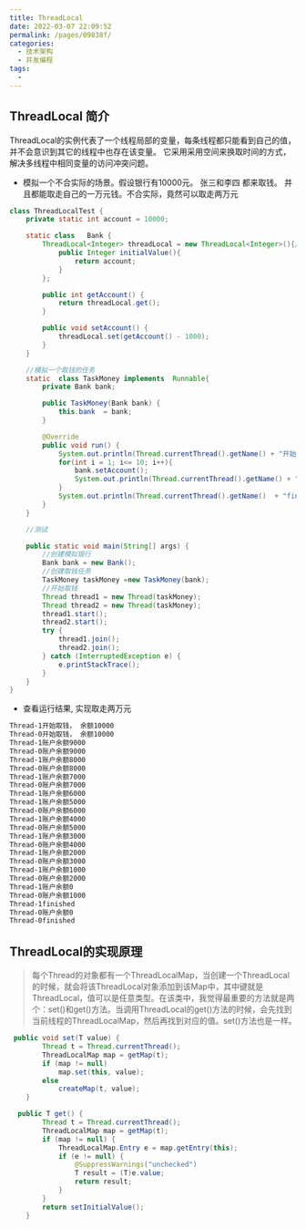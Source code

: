 ```yaml
---
title: ThreadLocal
date: 2022-03-07 22:09:52
permalink: /pages/09838f/
categories: 
  - 技术架构
  - 并发编程
tags: 
  - 
---
```

## ThreadLocal 简介
ThreadLocal的实例代表了一个线程局部的变量，每条线程都只能看到自己的值，并不会意识到其它的线程中也存在该变量。
它采用采用空间来换取时间的方式，解决多线程中相同变量的访问冲突问题。

* 模拟一个不合实际的场景。假设银行有10000元。 张三和李四 都来取钱。 并且都能取走自己的一万元钱。不合实际，竟然可以取走两万元

```java  
class ThreadLocalTest {
    private static int account = 10000;

    static class   Bank {
        ThreadLocal<Integer> threadLocal = new ThreadLocal<Integer>(){//使用ThreadLocal管理这个账户余额，就可以实现不同线程访问同一变量。复制多分，各自线程维护自己的变量
            public Integer initialValue(){
                return account;
            }
        };

        public int getAccount() {
            return threadLocal.get();
        }

        public void setAccount() {
            threadLocal.set(getAccount() - 1000);
        }
    }

    //模拟一个取钱的任务
    static  class TaskMoney implements  Runnable{
        private Bank bank;

        public TaskMoney(Bank bank) {
            this.bank  = bank;
        }

        @Override
        public void run() {
            System.out.println(Thread.currentThread().getName() + "开始取钱， 余额" + bank.getAccount());
            for(int i = 1; i<= 10; i++){
                bank.setAccount();
                System.out.println(Thread.currentThread().getName() + "账户余额" + bank.getAccount());
            }
            System.out.println(Thread.currentThread().getName()  + "finished");
        }
    }

    //测试

    public static void main(String[] args) {
        //创建模拟银行
        Bank bank = new Bank();
        //创建取钱任务
        TaskMoney taskMoney =new TaskMoney(bank);
        //开始取钱
        Thread thread1 = new Thread(taskMoney);
        Thread thread2 = new Thread(taskMoney);
        thread1.start();
        thread2.start();
        try {
            thread1.join();
            thread2.join();
        } catch (InterruptedException e) {
            e.printStackTrace();
        }
    }
}
```
* 查看运行结果, 实现取走两万元
```sh  
Thread-1开始取钱， 余额10000
Thread-0开始取钱， 余额10000
Thread-1账户余额9000
Thread-0账户余额9000
Thread-1账户余额8000
Thread-0账户余额8000
Thread-1账户余额7000
Thread-0账户余额7000
Thread-1账户余额6000
Thread-1账户余额5000
Thread-0账户余额6000
Thread-1账户余额4000
Thread-0账户余额5000
Thread-1账户余额3000
Thread-0账户余额4000
Thread-1账户余额2000
Thread-0账户余额3000
Thread-1账户余额1000
Thread-0账户余额2000
Thread-1账户余额0
Thread-0账户余额1000
Thread-1finished
Thread-0账户余额0
Thread-0finished
```

## ThreadLocal的实现原理
> 每个Thread的对象都有一个ThreadLocalMap，当创建一个ThreadLocal的时候，就会将该ThreadLocal对象添加到该Map中，其中键就是ThreadLocal，值可以是任意类型。在该类中，我觉得最重要的方法就是两个：set()和get()方法。当调用ThreadLocal的get()方法的时候，会先找到当前线程的ThreadLocalMap，然后再找到对应的值。set()方法也是一样。

```java  
 public void set(T value) {
        Thread t = Thread.currentThread();
        ThreadLocalMap map = getMap(t);
        if (map != null)
            map.set(this, value);
        else
            createMap(t, value);
    }
```

```java  
  public T get() {
        Thread t = Thread.currentThread();
        ThreadLocalMap map = getMap(t);
        if (map != null) {
            ThreadLocalMap.Entry e = map.getEntry(this);
            if (e != null) {
                @SuppressWarnings("unchecked")
                T result = (T)e.value;
                return result;
            }
        }
        return setInitialValue();
    }
```